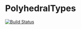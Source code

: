 # PolyhedralTypes

[![Build Status](https://github.com/kemalrose/PolyhedralTypes.jl/actions/workflows/CI.yml/badge.svg?branch=main)](https://github.com/kemalrose/PolyhedralTypes.jl/actions/workflows/CI.yml?query=branch%3Amain)
